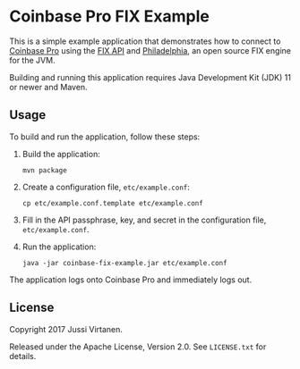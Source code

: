 # Coinbase Pro FIX Example

This is a simple example application that demonstrates how to connect to
[Coinbase Pro][] using the [FIX API][] and [Philadelphia][], an open source
FIX engine for the JVM.

  [Coinbase Pro]: https://pro.coinbase.com
  [FIX API]: https://docs.pro.coinbase.com/#fix-api
  [Philadelphia]: https://github.com/paritytrading/philadelphia

Building and running this application requires Java Development Kit (JDK) 11
or newer and Maven.

## Usage

To build and run the application, follow these steps:

1. Build the application:

    ```shell
    mvn package
    ```

2. Create a configuration file, `etc/example.conf`:

    ```shell
    cp etc/example.conf.template etc/example.conf
    ```

3. Fill in the API passphrase, key, and secret in the configuration file,
   `etc/example.conf`.

4. Run the application:

    ```shell
    java -jar coinbase-fix-example.jar etc/example.conf
    ```

The application logs onto Coinbase Pro and immediately logs out.

## License

Copyright 2017 Jussi Virtanen.

Released under the Apache License, Version 2.0. See `LICENSE.txt` for details.
